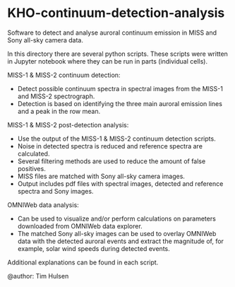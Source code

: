 # KHO-continuum-detection-analysis
Software to detect and analyse auroral continuum emission in MISS and Sony all-sky camera data.

In this directory there are several python scripts. 
These scripts were written in Jupyter notebook where they can be run in parts (individual cells).

MISS-1 & MISS-2 continuum detection:
- Detect possible continuum spectra in spectral images from the MISS-1 and MISS-2 spectrograph.
- Detection is based on identifying the three main auroral emission lines and a peak in the row mean.

MISS-1 & MISS-2 post-detection analysis:
- Use the output of the MISS-1 & MISS-2 continuum detection scripts.
- Noise in detected spectra is reduced and reference spectra are calculated.
- Several filtering methods are used to reduce the amount of false positives.
- MISS files are matched with Sony all-sky camera images.
- Output includes pdf files with spectral images, detected and reference spectra and Sony images.

OMNIWeb data analysis:
- Can be used to visualize and/or perform calculations on parameters downloaded from OMNIWeb data explorer.
- The matched Sony all-sky images can be used to overlay OMNIWeb data with the detected auroral events and extract the
magnitude of, for example, solar wind speeds during detected events.

Additional explanations can be found in each script.

@author: Tim Hulsen
